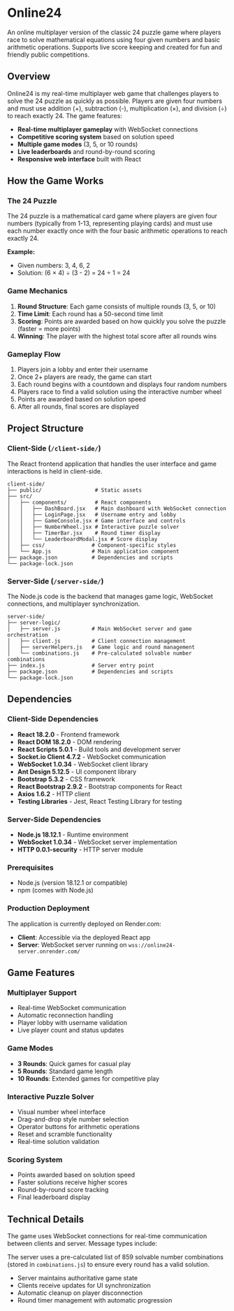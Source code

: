 # Online24

An online multiplayer version of the classic 24 puzzle game where players race to solve mathematical equations using four given numbers and basic arithmetic operations. Supports live score keeping and created for fun and friendly public competitions.

## Overview

Online24 is my real-time multiplayer web game that challenges players to solve the 24 puzzle as quickly as possible. Players are given four numbers and must use addition (+), subtraction (-), multiplication (×), and division (÷) to reach exactly 24. The game features:

- **Real-time multiplayer gameplay** with WebSocket connections
- **Competitive scoring system** based on solution speed
- **Multiple game modes** (3, 5, or 10 rounds)
- **Live leaderboards** and round-by-round scoring
- **Responsive web interface** built with React

## How the Game Works

### The 24 Puzzle
The 24 puzzle is a mathematical card game where players are given four numbers (typically from 1-13, representing playing cards) and must use each number exactly once with the four basic arithmetic operations to reach exactly 24.

**Example:**
- Given numbers: 3, 4, 6, 2
- Solution: (6 × 4) ÷ (3 - 2) = 24 ÷ 1 = 24

### Game Mechanics
1. **Round Structure**: Each game consists of multiple rounds (3, 5, or 10)
2. **Time Limit**: Each round has a 50-second time limit
3. **Scoring**: Points are awarded based on how quickly you solve the puzzle (faster = more points)
4. **Winning**: The player with the highest total score after all rounds wins

### Gameplay Flow
1. Players join a lobby and enter their username
2. Once 2+ players are ready, the game can start
3. Each round begins with a countdown and displays four random numbers
4. Players race to find a valid solution using the interactive number wheel
5. Points are awarded based on solution speed
6. After all rounds, final scores are displayed

## Project Structure

### Client-Side (`/client-side/`)
The React frontend application that handles the user interface and game interactions is held in client-side.

```
client-side/
├── public/                 # Static assets
├── src/
│   ├── components/         # React components
│   │   ├── DashBoard.jsx   # Main dashboard with WebSocket connection
│   │   ├── LoginPage.jsx   # Username entry and lobby
│   │   ├── GameConsole.jsx # Game interface and controls
│   │   ├── NumberWheel.jsx # Interactive puzzle solver
│   │   ├── TimerBar.jsx    # Round timer display
│   │   └── LeaderboardModal.jsx # Score display
│   ├── css/               # Component-specific styles
│   └── App.js             # Main application component
├── package.json           # Dependencies and scripts
└── package-lock.json
```

### Server-Side (`/server-side/`)
The Node.js code is the backend that manages game logic, WebSocket connections, and multiplayer synchronization.

```
server-side/
├── server-logic/
│   ├── server.js          # Main WebSocket server and game orchestration
│   ├── client.js          # Client connection management
│   ├── serverHelpers.js   # Game logic and round management
│   └── combinations.js    # Pre-calculated solvable number combinations
├── index.js               # Server entry point
├── package.json           # Dependencies and scripts
└── package-lock.json
```

## Dependencies

### Client-Side Dependencies
- **React 18.2.0** - Frontend framework
- **React DOM 18.2.0** - DOM rendering
- **React Scripts 5.0.1** - Build tools and development server
- **Socket.io Client 4.7.2** - WebSocket communication
- **WebSocket 1.0.34** - WebSocket client library
- **Ant Design 5.12.5** - UI component library
- **Bootstrap 5.3.2** - CSS framework
- **React Bootstrap 2.9.2** - Bootstrap components for React
- **Axios 1.6.2** - HTTP client
- **Testing Libraries** - Jest, React Testing Library for testing

### Server-Side Dependencies
- **Node.js 18.12.1** - Runtime environment
- **WebSocket 1.0.34** - WebSocket server implementation
- **HTTP 0.0.1-security** - HTTP server module

### Prerequisites
- Node.js (version 18.12.1 or compatible)
- npm (comes with Node.js)

### Production Deployment

The application is currently deployed on Render.com:
- **Client**: Accessible via the deployed React app
- **Server**: WebSocket server running on `wss://online24-server.onrender.com/`


## Game Features

### Multiplayer Support
- Real-time WebSocket communication
- Automatic reconnection handling
- Player lobby with username validation
- Live player count and status updates

### Game Modes
- **3 Rounds**: Quick games for casual play
- **5 Rounds**: Standard game length
- **10 Rounds**: Extended games for competitive play

### Interactive Puzzle Solver
- Visual number wheel interface
- Drag-and-drop style number selection
- Operator buttons for arithmetic operations
- Reset and scramble functionality
- Real-time solution validation

### Scoring System
- Points awarded based on solution speed
- Faster solutions receive higher scores
- Round-by-round score tracking
- Final leaderboard display

## Technical Details

The game uses WebSocket connections for real-time communication between clients and server. Message types include:

The server uses a pre-calculated list of 859 solvable number combinations (stored in `combinations.js`) to ensure every round has a valid solution.

- Server maintains authoritative game state
- Clients receive updates for UI synchronization
- Automatic cleanup on player disconnection
- Round timer management with automatic progression
